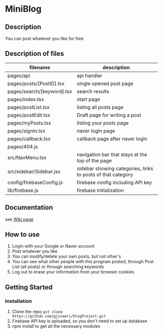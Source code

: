 # MiniBlog

## Description

You can post whatever you like for free

## Description of files

| filename | description |
| --- | --- |
| pages/api | api handler |
| pages/posts/[PostID].tsx | single opened post page |
| pages/search/[keyword].tsx | search results |
| pages/index.tsx | start page |
| pages/postList.tsx | listing all posts page |
| pages/postEdit.tsx | Draft page for writing a post |
| pages/myPosts.tsx | listing your posts page |
| pages/signIn.tsx | naver login page |
| pages/callback.tsx | callback page after naver login |
| pages/404.js | 
| src/NavMenu.tsx | navigation bar that stays at the top of the page |
| src/sidebar/Sidebar.jsx | sidebar showing categories, links to posts of that category|
| config/firebaseConfig.js | firebase config including API key |
| lib/firebase.js | firebase initialization |

## Documentation
see [Wiki page](https://github.com/gjivaeri/blogProject/wiki)

## How to use
1. Login with your Google or Naver account
2. Post whatever you like
3. You can modify/delete your own posts, but not other's
4. You can see what other people with this program posted, through Post List (all posts) or through searching keywords
5. Log out to erase your information from your browser cookies

## Getting Started

### Installation
1. Clone the repo
```git clone https://github.com/gjivaeri/blogProject.git```
2. Firebase API key is uploaded, so you don't need to set up database
3. npm install to get all the necessary modules
